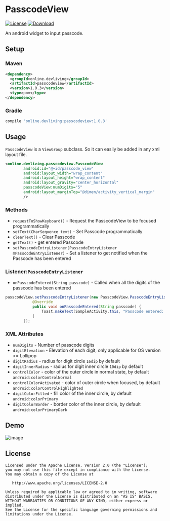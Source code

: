 # PasscodeView
[![License](https://img.shields.io/badge/license-Apache%202-blue.svg)](https://www.apache.org/licenses/LICENSE-2.0)
[ ![Download](https://api.bintray.com/packages/iammehedi/Maven/online.devliving%3Apasscodeview/images/download.svg) ](https://bintray.com/iammehedi/Maven/online.devliving%3Apasscodeview/_latestVersion)

An android widget to input passcode.

## Setup
### Maven
```xml
<dependency>
  <groupId>online.devliving</groupId>
  <artifactId>passcodeview</artifactId>
  <version>1.0.3</version>
  <type>pom</type>
</dependency>
```
### Gradle
```groovy
compile 'online.devliving:passcodeview:1.0.3'
```

## Usage
`PasscodeView` is a `ViewGroup` subclass. So it can easily be added in any xml layout file.

```xml
<online.devliving.passcodeview.PasscodeView
        android:id="@+id/passcode_view"
        android:layout_width="wrap_content"
        android:layout_height="wrap_content"
        android:layout_gravity="center_horizontal"
        passcodeView:numDigits="5"
        android:layout_marginTop="@dimen/activity_vertical_margin"
        />
```

### Methods
- `requestToShowKeyboard()` - Request the PasscodeView to be focused programmatically
- `setText(CharSequence text)` - Set Passcode programmatically
- `clearText()` - Clear Passcode
- `getText()` - get entered Passcode
- `setPasscodeEntryListener(PasscodeEntryListener mPasscodeEntryListener)` - Set a listener to get notified when the Passcode has been entered

### Listener:`PasscodeEntryListener`
- `onPasscodeEntered(String passcode)` - Called when all the digits of the passcode has been entered

```java
passcodeView.setPasscodeEntryListener(new PasscodeView.PasscodeEntryListener() {
            @Override
            public void onPasscodeEntered(String passcode) {
                Toast.makeText(SampleActivity.this, "Passcode entered: " + passcode, Toast.LENGTH_SHORT).show();
            }
        });
```

### XML Attributes
- `numDigits` - Number of passcode digits
- `digitElevation` - Elevation of each digit, only applicable for OS version >= Lollipop
- `digitRadius` - radius for digit circle `16dip` by default
- `digitInnerRadius` - radius for digit inner circle `10dip` by default
- `controlColor` - color of the outer circle in normal state, by default `android:colorControlNormal`
- `controlColorActivated` - color of outer circle when focused, by default `android:colorControlHighlighted`
- `digitColorFilled` - fill color of the inner circle, by default `android:colorPrimary`
- `digitColorBorder` - border color of the inner circle, by default `android:colorPrimaryDark`

## Demo
![image](demo.gif)

## License

    Licensed under the Apache License, Version 2.0 (the "License");
    you may not use this file except in compliance with the License.
    You may obtain a copy of the License at

       http://www.apache.org/licenses/LICENSE-2.0

    Unless required by applicable law or agreed to in writing, software
    distributed under the License is distributed on an "AS IS" BASIS,
    WITHOUT WARRANTIES OR CONDITIONS OF ANY KIND, either express or implied.
    See the License for the specific language governing permissions and
    limitations under the License.
